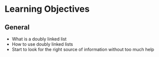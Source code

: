 # Learning Objectives

## General
+ What is a doubly linked list
+ How to use doubly linked lists
+ Start to look for the right source of information without too much help
